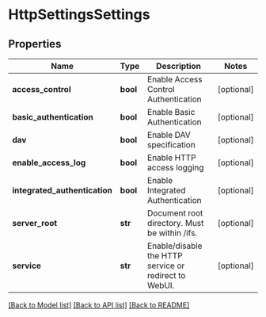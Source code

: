 # HttpSettingsSettings

## Properties
Name | Type | Description | Notes
------------ | ------------- | ------------- | -------------
**access_control** | **bool** | Enable Access Control Authentication | [optional] 
**basic_authentication** | **bool** | Enable Basic Authentication | [optional] 
**dav** | **bool** | Enable DAV specification | [optional] 
**enable_access_log** | **bool** | Enable HTTP access logging | [optional] 
**integrated_authentication** | **bool** | Enable Integrated Authentication | [optional] 
**server_root** | **str** | Document root directory. Must be within /ifs. | [optional] 
**service** | **str** | Enable/disable the HTTP service or redirect to WebUI. | [optional] 

[[Back to Model list]](../README.md#documentation-for-models) [[Back to API list]](../README.md#documentation-for-api-endpoints) [[Back to README]](../README.md)


